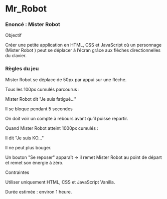 # Mr_Robot

### Enoncé : Mister Robot ###
Objectif

Créer une petite application en HTML, CSS et JavaScript où un personnage (Mister Robot ) peut se déplacer à l’écran grâce aux flèches directionnelles du clavier.

### Règles du jeu ### 

Mister Robot se déplace de 50px par appui sur une flèche.

Tous les 100px cumulés parcourus :

Mister Robot dit "Je suis fatigué..."

Il se bloque pendant 5 secondes

On doit voir un compte à rebours avant qu’il puisse repartir.

Quand Mister Robot atteint 1000px cumulés :

Il dit "Je suis KO..."

Il ne peut plus bouger.

Un bouton "Se reposer" apparaît → il remet Mister Robot au point de départ et remet son énergie à zéro.

Contraintes

Utiliser uniquement HTML, CSS et JavaScript Vanilla.

Durée estimée : environ 1 heure.
